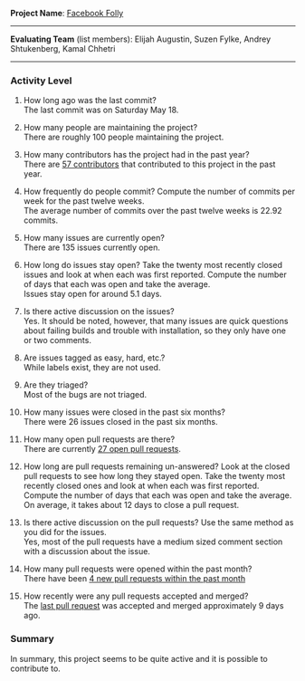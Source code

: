 **Project Name**: [Facebook Folly](https://github.com/facebook/folly)


---

**Evaluating Team** (list members): Elijah Augustin, Suzen Fylke, Andrey Shtukenberg, Kamal Chhetri

---

### Activity Level


1. How long ago was the last commit?
<br>The last commit was on Saturday May 18.<br>

2. How many people are maintaining the project?
<br>There are roughly 100 people maintaining the project.<br>

3. How many contributors has the project had in the past year?
<br>There are [57 contributors](https://github.com/facebook/folly/graphs/contributors?from=2018-05-19&to=2019-05-19&type=c) that contributed to this project in the past year.<br>

4. How frequently do people commit? 
Compute the number of commits per week for the past twelve weeks.
<br>The average number of commits over the past twelve weeks is 22.92 commits.<br>

5. How many issues are currently open?
<br>There are 135 issues currently open.<br>

6. How long do issues stay open?
Take the twenty most recently closed issues and look at when each was first reported. 
Compute the number of days that each was open and take the average.
<br>Issues stay open for around 5.1 days.<br>

7. Is there active discussion on the issues?
<br>Yes. It should be noted, however, that many issues are quick questions about failing builds and trouble with installation, so they only have one or two comments.<br>

8. Are issues tagged as easy, hard, etc.?
<br>While labels exist, they are not used.<br>


9. Are they triaged?
<br>Most of the bugs are not triaged.<br>

10. How many issues were closed in the past six months?
<br>There were 26 issues closed in the past six months.<br> 

11. How many open pull requests are there? 
<br>There are currently [27 open pull requests](https://github.com/facebook/folly/pulls).<br>

12. How long are pull requests remaining un-answered?
Look at the closed pull requests to see how long they stayed open. Take the twenty most recently closed ones and look at when each was first reported. Compute the number of days that each was open and take the average.
<br>On average, it takes about 12 days to close a pull request.<br>

13. Is there active discussion on the pull requests?
Use the same method as you did for the issues.
<br>Yes, most of the pull requests have a medium sized comment section with a discussion about the issue.<br>

14. How many pull requests were opened within the past month?
<br>There have been [4 new pull requests within the past month](https://github.com/facebook/folly/pulls?utf8=%E2%9C%93&q=is%3Apr+is%3Aopen+created%3A%3E2019-04-19+)<br>


15. How recently were any pull requests accepted and merged? 
<br>The [last pull request](https://github.com/facebook/folly/pull/1126) was accepted and merged approximately 9 days ago.<br>

### Summary

In summary, this project seems to be quite active and it is possible to contribute to.
